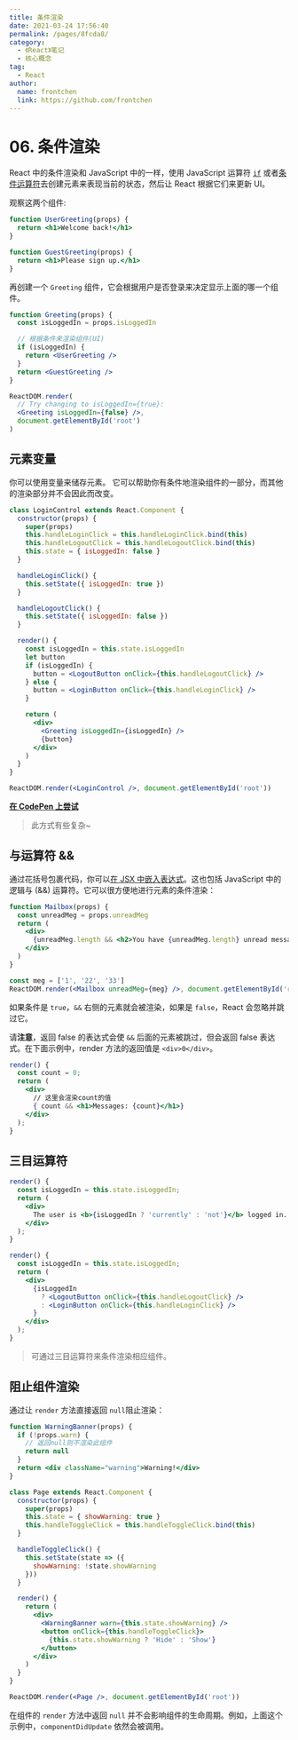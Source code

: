 ```yaml
---
title: 条件渲染
date: 2021-03-24 17:56:40
permalink: /pages/8fcda8/
category:
  - 《React》笔记
  - 核心概念
tag:
  - React
author:
  name: frontchen
  link: https://github.com/frontchen
---
```


# 06. 条件渲染

React 中的条件渲染和 JavaScript 中的一样，使用 JavaScript 运算符 [`if`](https://developer.mozilla.org/en-US/docs/Web/JavaScript/Reference/Statements/if...else) 或者[条件运算符](https://developer.mozilla.org/en/docs/Web/JavaScript/Reference/Operators/Conditional_Operator)去创建元素来表现当前的状态，然后让 React 根据它们来更新 UI。

观察这两个组件:

```jsx
function UserGreeting(props) {
  return <h1>Welcome back!</h1>
}

function GuestGreeting(props) {
  return <h1>Please sign up.</h1>
}
```

再创建一个 `Greeting` 组件，它会根据用户是否登录来决定显示上面的哪一个组件。

```jsx
function Greeting(props) {
  const isLoggedIn = props.isLoggedIn

  // 根据条件来渲染组件(UI)
  if (isLoggedIn) {
    return <UserGreeting />
  }
  return <GuestGreeting />
}

ReactDOM.render(
  // Try changing to isLoggedIn={true}:
  <Greeting isLoggedIn={false} />,
  document.getElementById('root')
)
```

## 元素变量

你可以使用变量来储存元素。 它可以帮助你有条件地渲染组件的一部分，而其他的渲染部分并不会因此而改变。

```jsx
class LoginControl extends React.Component {
  constructor(props) {
    super(props)
    this.handleLoginClick = this.handleLoginClick.bind(this)
    this.handleLogoutClick = this.handleLogoutClick.bind(this)
    this.state = { isLoggedIn: false }
  }

  handleLoginClick() {
    this.setState({ isLoggedIn: true })
  }

  handleLogoutClick() {
    this.setState({ isLoggedIn: false })
  }

  render() {
    const isLoggedIn = this.state.isLoggedIn
    let button
    if (isLoggedIn) {
      button = <LogoutButton onClick={this.handleLogoutClick} />
    } else {
      button = <LoginButton onClick={this.handleLoginClick} />
    }

    return (
      <div>
        <Greeting isLoggedIn={isLoggedIn} />
        {button}
      </div>
    )
  }
}

ReactDOM.render(<LoginControl />, document.getElementById('root'))
```

[**在 CodePen 上尝试**](https://codepen.io/gaearon/pen/QKzAgB?editors=0010)

> 此方式有些复杂~

## 与运算符 &&

通过花括号包裹代码，你可以[在 JSX 中嵌入表达式](https://zh-hans.reactjs.org/docs/introducing-jsx.html#embedding-expressions-in-jsx)。这也包括 JavaScript 中的逻辑与 (&&) 运算符。它可以很方便地进行元素的条件渲染：

```jsx
function Mailbox(props) {
  const unreadMeg = props.unreadMeg
  return (
    <div>
      {unreadMeg.length && <h2>You have {unreadMeg.length} unread messages</h2>}
    </div>
  )
}

const meg = ['1', '22', '33']
ReactDOM.render(<Mailbox unreadMeg={meg} />, document.getElementById('root'))
```

如果条件是 `true`，`&&` 右侧的元素就会被渲染，如果是 `false`，React 会忽略并跳过它。

请**注意**，返回 false 的表达式会使 `&&` 后面的元素被跳过，但会返回 false 表达式。在下面示例中，render 方法的返回值是 `<div>0</div>`。

```jsx
render() {
  const count = 0;
  return (
    <div>
      // 这里会渲染count的值
      { count && <h1>Messages: {count}</h1>}
    </div>
  );
}
```

## 三目运算符

```jsx
render() {
  const isLoggedIn = this.state.isLoggedIn;
  return (
    <div>
      The user is <b>{isLoggedIn ? 'currently' : 'not'}</b> logged in.
    </div>
  );
}
```

```jsx
render() {
  const isLoggedIn = this.state.isLoggedIn;
  return (
    <div>
      {isLoggedIn
        ? <LogoutButton onClick={this.handleLogoutClick} />
        : <LoginButton onClick={this.handleLoginClick} />
      }
    </div>
  );
}
```

> 可通过三目运算符来条件渲染相应组件。

## 阻止组件渲染

通过让 `render` 方法直接返回 `null`阻止渲染：

```jsx
function WarningBanner(props) {
  if (!props.warn) {
    // 返回null则不渲染此组件
    return null
  }
  return <div className="warning">Warning!</div>
}

class Page extends React.Component {
  constructor(props) {
    super(props)
    this.state = { showWarning: true }
    this.handleToggleClick = this.handleToggleClick.bind(this)
  }

  handleToggleClick() {
    this.setState(state => ({
      showWarning: !state.showWarning
    }))
  }

  render() {
    return (
      <div>
        <WarningBanner warn={this.state.showWarning} />
        <button onClick={this.handleToggleClick}>
          {this.state.showWarning ? 'Hide' : 'Show'}
        </button>
      </div>
    )
  }
}

ReactDOM.render(<Page />, document.getElementById('root'))
```

在组件的 `render` 方法中返回 `null` 并不会影响组件的生命周期。例如，上面这个示例中，`componentDidUpdate` 依然会被调用。
